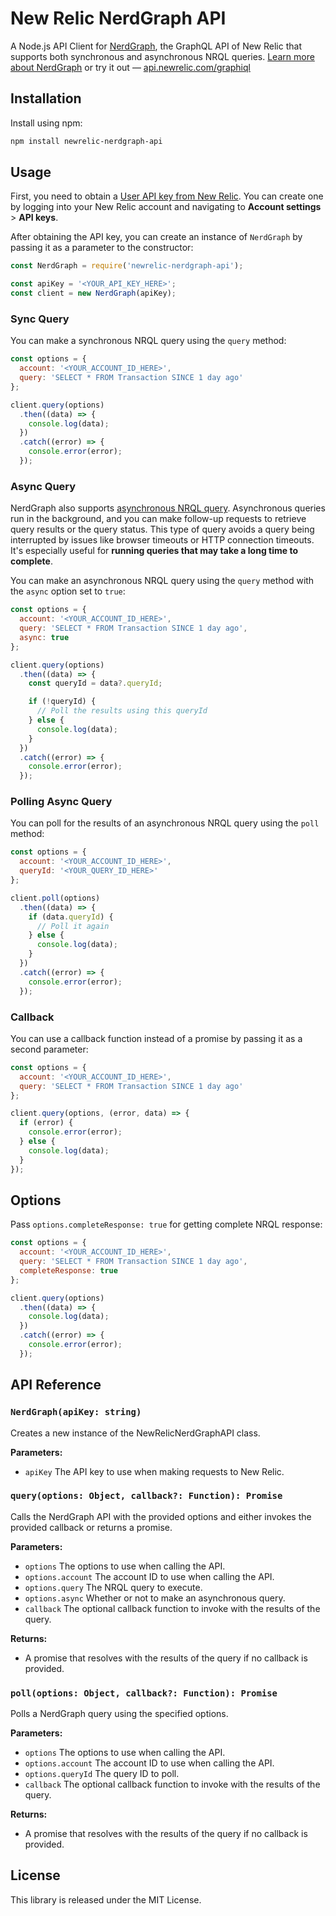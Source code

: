 # New Relic NerdGraph API

A Node.js API Client for [NerdGraph](https://docs.newrelic.com/docs/apis/nerdgraph/examples/nerdgraph-nrql-tutorial/), the GraphQL API of New Relic that supports both synchronous and asynchronous NRQL queries. [Learn more about NerdGraph](https://docs.newrelic.com/docs/apis/nerdgraph/get-started/introduction-new-relic-nerdgraph/) or try it out — [api.newrelic.com/graphiql](https://api.newrelic.com/graphiql)

## Installation
Install using npm:
```bash
npm install newrelic-nerdgraph-api
```

## Usage

First, you need to obtain a [User API key from New Relic](https://docs.newrelic.com/docs/apis/intro-apis/new-relic-api-keys/). You can create one by logging into your New Relic account and navigating to **Account settings** > **API keys**.

After obtaining the API key, you can create an instance of `NerdGraph` by passing it as a parameter to the constructor:

```js
const NerdGraph = require('newrelic-nerdgraph-api');

const apiKey = '<YOUR_API_KEY_HERE>';
const client = new NerdGraph(apiKey);
```

### Sync Query

You can make a synchronous NRQL query using the `query` method:

```js
const options = {
  account: '<YOUR_ACCOUNT_ID_HERE>',
  query: 'SELECT * FROM Transaction SINCE 1 day ago'
};

client.query(options)
  .then((data) => {
    console.log(data);
  })
  .catch((error) => {
    console.error(error);
  });
```

### Async Query

NerdGraph also supports [asynchronous NRQL query](https://docs.newrelic.com/docs/apis/nerdgraph/examples/async-queries-nrql-tutorial/). Asynchronous queries run in the background, and you can make follow-up requests to retrieve query results or the query status. This type of query avoids a query being interrupted by issues like browser timeouts or HTTP connection timeouts. It's especially useful for **running queries that may take a long time to complete**.

You can make an asynchronous NRQL query using the `query` method with the `async` option set to `true`:

```js
const options = {
  account: '<YOUR_ACCOUNT_ID_HERE>',
  query: 'SELECT * FROM Transaction SINCE 1 day ago',
  async: true
};

client.query(options)
  .then((data) => {
    const queryId = data?.queryId;

    if (!queryId) {
      // Poll the results using this queryId
    } else {
      console.log(data);
    }
  })
  .catch((error) => {
    console.error(error);
  });
```

### Polling Async Query

You can poll for the results of an asynchronous NRQL query using the `poll` method:

```js
const options = {
  account: '<YOUR_ACCOUNT_ID_HERE>',
  queryId: '<YOUR_QUERY_ID_HERE>'
};

client.poll(options)
  .then((data) => {
    if (data.queryId) {
      // Poll it again
    } else {
      console.log(data);
    } 
  })
  .catch((error) => {
    console.error(error);
  });
```

### Callback

You can use a callback function instead of a promise by passing it as a second parameter:

```js
const options = {
  account: '<YOUR_ACCOUNT_ID_HERE>',
  query: 'SELECT * FROM Transaction SINCE 1 day ago'
};

client.query(options, (error, data) => {
  if (error) {
    console.error(error);
  } else {
    console.log(data);
  }
});
```

## Options

Pass `options.completeResponse: true` for getting complete NRQL response:

```javascript
const options = {
  account: '<YOUR_ACCOUNT_ID_HERE>',
  query: 'SELECT * FROM Transaction SINCE 1 day ago',
  completeResponse: true
};

client.query(options)
  .then((data) => {
    console.log(data);
  })
  .catch((error) => {
    console.error(error);
  });
```

## API Reference

### `NerdGraph(apiKey: string)`

Creates a new instance of the NewRelicNerdGraphAPI class.

**Parameters:**

- `apiKey` The API key to use when making requests to New Relic.

### `query(options: Object, callback?: Function): Promise`

Calls the NerdGraph API with the provided options and either invokes the provided callback or returns a promise.

**Parameters:**

- `options` The options to use when calling the API.
- `options.account` The account ID to use when calling the API.
- `options.query` The NRQL query to execute.
- `options.async` Whether or not to make an asynchronous query.
- `callback` The optional callback function to invoke with the results of the query.

**Returns:**

- A promise that resolves with the results of the query if no callback is provided.

### `poll(options: Object, callback?: Function): Promise`

Polls a NerdGraph query using the specified options.

**Parameters:**

- `options` The options to use when calling the API.
- `options.account` The account ID to use when calling the API.
- `options.queryId` The query ID to poll.
- `callback` The optional callback function to invoke with the results of the query.

**Returns:**

- A promise that resolves with the results of the query if no callback is provided.

## License

This library is released under the MIT License.